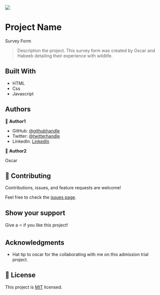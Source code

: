 ![](https://img.shields.io/badge/Microverse-blueviolet)

# Project Name

Survey Form

> Description the project.
This survey form was created by Oscar and Habeeb detailing their experience with wildlife.


## Built With

- HTML
- Css
- Javascript



## Authors

👤 **Author1**

- GitHub: [@githubhandle](https://github.com/Efiamotu-1)
- Twitter: [@twitterhandle](https://twitter.com/EFYAMOTU)
- LinkedIn: [LinkedIn](www.linkedin.com/in/musa-habeeb)

👤 **Author2**

Oscar


## 🤝 Contributing

Contributions, issues, and feature requests are welcome!

Feel free to check the [issues page](../../issues/).

## Show your support

Give a ⭐️ if you like this project!

## Acknowledgments

- Hat tip to oscar for the collaborating with me on this admission trial project.


## 📝 License

This project is [MIT](./MIT.md) licensed.
